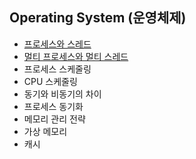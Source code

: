 ## Operating System (운영체제)
- [프로세스와 스레드](./contents/process-thread.md)
- [멀티 프로세스와 멀티 스레드](./contents/multi-process-multi-thread.md)
- 프로세스 스케줄링
- CPU 스케줄링
- 동기와 비동기의 차이
- 프로세스 동기화
- 메모리 관리 전략
- 가상 메모리
- 캐시